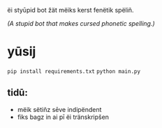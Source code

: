 ëi styūpid bot žät mëiks kerst fenëtik spëliñ.

_(A stupid bot that makes cursed phonetic spelling.)_

# yūsij
`pip install requirements.txt`
`python main.py`

## tidū:

- mëik sëtiñz sēve indipëndent
- fiks bagz in ai pī ëi tränskripšen